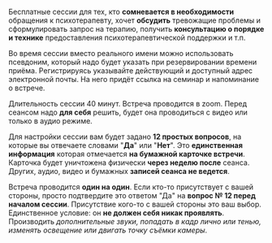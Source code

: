 Бесплатные сессии для тех, кто **сомневается в необходимости** обращения к психотерапевту, хочет **обсудить** тревожащие проблемы и сформулировать запрос на терапию, получить **консультацию о порядке и технике** предоставления психотерапевтической поддержки и т.п.

Во время сессии вместо реального имени можно использовать псевдоним, который надо будет указать при резервировании времени приёма. Регистрируясь указывайте действующий и доступный адрес электронной почты. На него придёт ссылка на семинар и напоминание о встрече.

Длительность сессии 40 минут. Встреча проводится в zoom. Перед сеансом надо **для себя** решить, будет она проводиться с видео или только в аудио режиме. 

Для настройки сессии вам будет задано **12 простых вопросов**, на которые вы отвечаете словами "**Да**" или "**Нет**". Это **единственная информация** которая отмечается **на бумажной карточке встречи**. Карточка будет уничтожена физически **через неделю после** сеанса. Других, аудио, видео и бумажных **записей сеанса не ведется**.

Встреча проводится **один на один**. Если кто-то присутствует с вашей стороны, просто подтвердите это ответом "Да" на **вопрос № 12 перед началом сессии**. Присутствие кого-то с вашей стороны это ваш выбор. Единственное условие: он **не должен себя никак проявлять**. Производить _дополнительные звуки, попадать в кадр лично или тенью, изменять освещение или двигать точку съёмки камеры_. 
